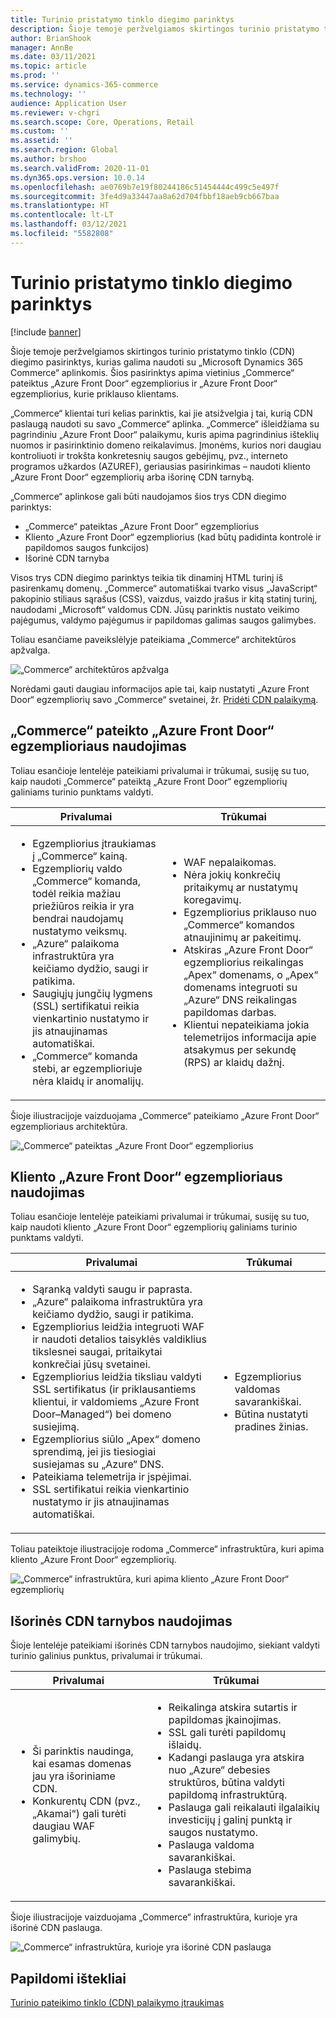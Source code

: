 ```yaml
---
title: Turinio pristatymo tinklo diegimo parinktys
description: Šioje temoje peržvelgiamos skirtingos turinio pristatymo tinklo (CDN) diegimo pasirinktys, kurias galima naudoti su „Microsoft Dynamics 365 Commerce“ aplinkomis. Šios pasirinktys apima vietinius „Commerce“ pateiktus „Azure Front Door“ egzempliorius ir „Azure Front Door“ egzempliorius, kurie priklauso klientams.
author: BrianShook
manager: AnnBe
ms.date: 03/11/2021
ms.topic: article
ms.prod: ''
ms.service: dynamics-365-commerce
ms.technology: ''
audience: Application User
ms.reviewer: v-chgri
ms.search.scope: Core, Operations, Retail
ms.custom: ''
ms.assetid: ''
ms.search.region: Global
ms.author: brshoo
ms.search.validFrom: 2020-11-01
ms.dyn365.ops.version: 10.0.14
ms.openlocfilehash: ae0769b7e19f80244186c51454444c499c5e497f
ms.sourcegitcommit: 3fe4d9a33447aa8a62d704fbbf18aeb9cb667baa
ms.translationtype: HT
ms.contentlocale: lt-LT
ms.lasthandoff: 03/12/2021
ms.locfileid: "5582808"
---
```

# <a name="content-delivery-network-implementation-options"></a>Turinio pristatymo tinklo diegimo parinktys

[!include [banner](includes/banner.md)]

Šioje temoje peržvelgiamos skirtingos turinio pristatymo tinklo (CDN) diegimo pasirinktys, kurias galima naudoti su „Microsoft Dynamics 365 Commerce“ aplinkomis. Šios pasirinktys apima vietinius „Commerce“ pateiktus „Azure Front Door“ egzempliorius ir „Azure Front Door“ egzempliorius, kurie priklauso klientams.

„Commerce“ klientai turi kelias parinktis, kai jie atsižvelgia į tai, kurią CDN paslaugą naudoti su savo „Commerce“ aplinka. „Commerce“ išleidžiama su pagrindiniu „Azure Front Door“ palaikymu, kuris apima pagrindinius išteklių nuomos ir pasirinktinio domeno reikalavimus. Įmonėms, kurios nori daugiau kontroliuoti ir trokšta konkretesnių saugos gebėjimų, pvz., interneto programos užkardos (AZUREF), geriausias pasirinkimas – naudoti kliento „Azure Front Door“ egzempliorių arba išorinę CDN tarnybą.

„Commerce“ aplinkose gali būti naudojamos šios trys CDN diegimo parinktys:

- „Commerce“ pateiktas „Azure Front Door” egzempliorius
- Kliento „Azure Front Door“ egzempliorius (kad būtų padidinta kontrolė ir papildomos saugos funkcijos)
- Išorinė CDN tarnyba

Visos trys CDN diegimo parinktys teikia tik dinaminį HTML turinį iš pasirenkamų domenų. „Commerce“ automatiškai tvarko visus „JavaScript“ pakopinio stiliaus sąrašus (CSS), vaizdus, vaizdo įrašus ir kitą statinį turinį, naudodami „Microsoft“ valdomus CDN. Jūsų parinktis nustato veikimo pajėgumus, valdymo pajėgumus ir papildomas galimas saugos galimybes.

Toliau esančiame paveikslėlyje pateikiama „Commerce“ architektūros apžvalga.

![„Commerce“ architektūros apžvalga](media/Commerce_CDN-Option_ComparisonModels.png)

Norėdami gauti daugiau informacijos apie tai, kaip nustatyti „Azure Front Door“ egzempliorių savo „Commerce“ svetainei, žr. [Pridėti CDN palaikymą](add-cdn-support.md).

## <a name="use-the-commerce-provided-azure-front-door-instance"></a>„Commerce“ pateikto „Azure Front Door“ egzemplioriaus naudojimas

Toliau esančioje lentelėje pateikiami privalumai ir trūkumai, susiję su tuo, kaip naudoti „Commerce“ pateiktą „Azure Front Door“ egzempliorių galiniams turinio punktams valdyti.

| Privalumai | Trūkumai |
|------|------|
| <ul><li>Egzempliorius įtraukiamas į „Commerce“ kainą.</li><li>Egzempliorių valdo „Commerce“ komanda, todėl reikia mažiau priežiūros reikia ir yra bendrai naudojamų nustatymo veiksmų.</li><li>„Azure“ palaikoma infrastruktūra yra keičiamo dydžio, saugi ir patikima.</li><li>Saugiųjų jungčių lygmens (SSL) sertifikatui reikia vienkartinio nustatymo ir jis atnaujinamas automatiškai.</li><li>„Commerce“ komanda stebi, ar egzemplioriuje nėra klaidų ir anomalijų.</li></ul> | <ul><li>WAF nepalaikomas.</li><li>Nėra jokių konkrečių pritaikymų ar nustatymų koregavimų.</li><li>Egzempliorius priklauso nuo „Commerce“ komandos atnaujinimų ar pakeitimų.</li><li>Atskiras „Azure Front Door“ egzempliorius reikalingas „Apex“ domenams, o „Apex“ domenams integruoti su „Azure“ DNS reikalingas papildomas darbas.</li><li>Klientui nepateikiama jokia telemetrijos informacija apie atsakymus per sekundę (RPS) ar klaidų dažnį.</li></ul> |

Šioje iliustracijoje vaizduojama „Commerce“ pateikiamo „Azure Front Door“ egzemplioriaus architektūra.

![„Commerce“ pateiktas „Azure Front Door“ egzempliorius](media/Commerce_CDN-Option_CommerceFrontDoor.png)

## <a name="use-a-customer-owned-azure-front-door-instance"></a>Kliento „Azure Front Door“ egzemplioriaus naudojimas

Toliau esančioje lentelėje pateikiami privalumai ir trūkumai, susiję su tuo, kaip naudoti kliento „Azure Front Door“ egzempliorių galiniams turinio punktams valdyti.

| Privalumai | Trūkumai |
|------|------|
| <ul><li>Sąranką valdyti saugu ir paprasta.</li><li>„Azure“ palaikoma infrastruktūra yra keičiamo dydžio, saugi ir patikima.</li><li>Egzempliorius leidžia integruoti WAF ir naudoti detalios taisyklės valdiklius tikslesnei saugai, pritaikytai konkrečiai jūsų svetainei.</li><li>Egzempliorius leidžia tiksliau valdyti SSL sertifikatus (ir priklausantiems klientui, ir valdomiems „Azure Front Door–Managed“) bei domeno susiejimą.</li><li>Egzempliorius siūlo „Apex“ domeno sprendimą, jei jis tiesiogiai susiejamas su „Azure“ DNS.</li><li>Pateikiama telemetrija ir įspėjimai.</li><li>SSL sertifikatui reikia vienkartinio nustatymo ir jis atnaujinamas automatiškai.</li></ul> | <ul><li>Egzempliorius valdomas savarankiškai.</li><li>Būtina nustatyti pradines žinias.</li></ul> |

Toliau pateiktoje iliustracijoje rodoma „Commerce“ infrastruktūra, kuri apima kliento „Azure Front Door“ egzempliorių.

![„Commerce“ infrastruktūra, kuri apima kliento „Azure Front Door“ egzempliorių](media/Commerce_CDN-Option_CustomerOwnedAzureFrontDoor.png)

## <a name="use-an-external-cdn-service"></a>Išorinės CDN tarnybos naudojimas

Šioje lentelėje pateikiami išorinės CDN tarnybos naudojimo, siekiant valdyti turinio galinius punktus, privalumai ir trūkumai.

| Privalumai | Trūkumai |
|------|------|
| <ul><li>Ši parinktis naudinga, kai esamas domenas jau yra išoriniame CDN.</li><li>Konkurentų CDN (pvz., „Akamai“) gali turėti daugiau WAF galimybių.</li></ul> | <ul><li>Reikalinga atskira sutartis ir papildomas įkainojimas.</li><li>SSL gali turėti papildomų išlaidų.</li><li>Kadangi paslauga yra atskira nuo „Azure“ debesies struktūros, būtina valdyti papildomą infrastruktūrą.</li><li>Paslauga gali reikalauti ilgalaikių investicijų į galinį punktą ir saugos nustatymo.</li><li>Paslauga valdoma savarankiškai.</li><li>Paslauga stebima savarankiškai.</li></ul> |

Šioje iliustracijoje vaizduojama „Commerce“ infrastruktūra, kurioje yra išorinė CDN paslauga.

![„Commerce“ infrastruktūra, kurioje yra išorinė CDN paslauga](media/Commerce_CDN-Option_ExternalFrontDoor.png)

## <a name="additional-resources"></a>Papildomi ištekliai

[Turinio pateikimo tinklo (CDN) palaikymo įtraukimas](add-cdn-support.md)
